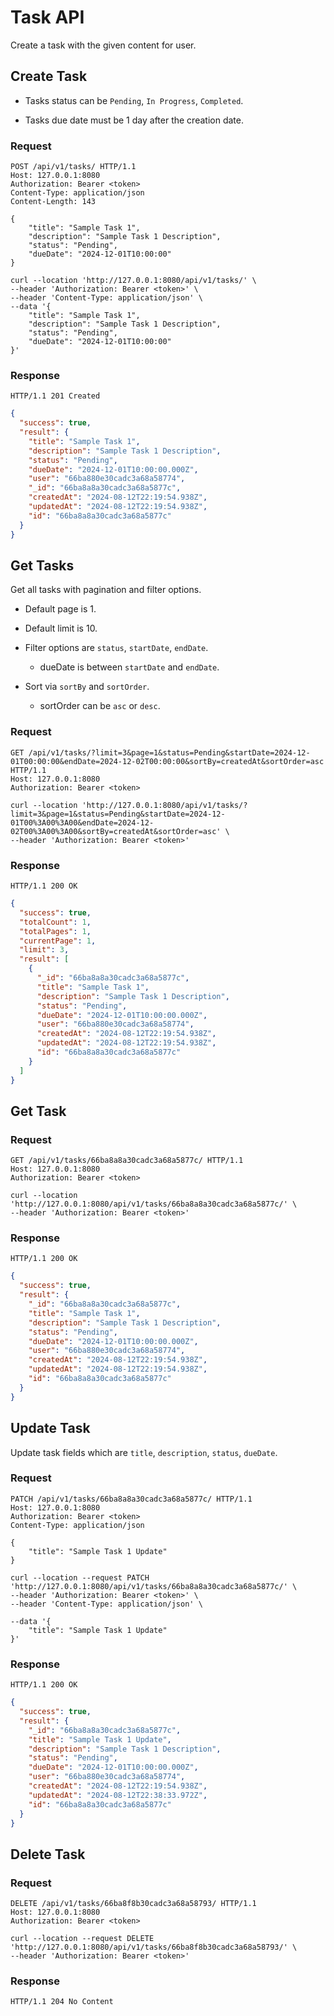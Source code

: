 # Task API

Create a task with the given content for user.

## Create Task

- Tasks status can be `Pending`, `In Progress`, `Completed`.

- Tasks due date must be 1 day after the creation date.

### Request

```http request
POST /api/v1/tasks/ HTTP/1.1
Host: 127.0.0.1:8080
Authorization: Bearer <token>
Content-Type: application/json
Content-Length: 143

{
    "title": "Sample Task 1",
    "description": "Sample Task 1 Description",
    "status": "Pending",
    "dueDate": "2024-12-01T10:00:00"
}
```

```shell
curl --location 'http://127.0.0.1:8080/api/v1/tasks/' \
--header 'Authorization: Bearer <token>' \
--header 'Content-Type: application/json' \
--data '{
    "title": "Sample Task 1",
    "description": "Sample Task 1 Description",
    "status": "Pending",
    "dueDate": "2024-12-01T10:00:00"
}'
```

### Response

```http request
HTTP/1.1 201 Created
```

```json
{
  "success": true,
  "result": {
    "title": "Sample Task 1",
    "description": "Sample Task 1 Description",
    "status": "Pending",
    "dueDate": "2024-12-01T10:00:00.000Z",
    "user": "66ba880e30cadc3a68a58774",
    "_id": "66ba8a8a30cadc3a68a5877c",
    "createdAt": "2024-08-12T22:19:54.938Z",
    "updatedAt": "2024-08-12T22:19:54.938Z",
    "id": "66ba8a8a30cadc3a68a5877c"
  }
}
```

## Get Tasks

Get all tasks with pagination and filter options.

- Default page is 1.

- Default limit is 10.

- Filter options are `status`, `startDate`, `endDate`.

  - dueDate is between `startDate` and `endDate`.

- Sort via `sortBy` and `sortOrder`.

  - sortOrder can be `asc` or `desc`.

### Request

```http request
GET /api/v1/tasks/?limit=3&page=1&status=Pending&startDate=2024-12-01T00:00:00&endDate=2024-12-02T00:00:00&sortBy=createdAt&sortOrder=asc HTTP/1.1
Host: 127.0.0.1:8080
Authorization: Bearer <token>
```

```shell
curl --location 'http://127.0.0.1:8080/api/v1/tasks/?limit=3&page=1&status=Pending&startDate=2024-12-01T00%3A00%3A00&endDate=2024-12-02T00%3A00%3A00&sortBy=createdAt&sortOrder=asc' \
--header 'Authorization: Bearer <token>'
```

### Response

```http request
HTTP/1.1 200 OK
```

```json
{
  "success": true,
  "totalCount": 1,
  "totalPages": 1,
  "currentPage": 1,
  "limit": 3,
  "result": [
    {
      "_id": "66ba8a8a30cadc3a68a5877c",
      "title": "Sample Task 1",
      "description": "Sample Task 1 Description",
      "status": "Pending",
      "dueDate": "2024-12-01T10:00:00.000Z",
      "user": "66ba880e30cadc3a68a58774",
      "createdAt": "2024-08-12T22:19:54.938Z",
      "updatedAt": "2024-08-12T22:19:54.938Z",
      "id": "66ba8a8a30cadc3a68a5877c"
    }
  ]
}
```

## Get Task

### Request

```http request
GET /api/v1/tasks/66ba8a8a30cadc3a68a5877c/ HTTP/1.1
Host: 127.0.0.1:8080
Authorization: Bearer <token>
```

```shell
curl --location 'http://127.0.0.1:8080/api/v1/tasks/66ba8a8a30cadc3a68a5877c/' \
--header 'Authorization: Bearer <token>'
```

### Response

```http request
HTTP/1.1 200 OK
```

```json
{
  "success": true,
  "result": {
    "_id": "66ba8a8a30cadc3a68a5877c",
    "title": "Sample Task 1",
    "description": "Sample Task 1 Description",
    "status": "Pending",
    "dueDate": "2024-12-01T10:00:00.000Z",
    "user": "66ba880e30cadc3a68a58774",
    "createdAt": "2024-08-12T22:19:54.938Z",
    "updatedAt": "2024-08-12T22:19:54.938Z",
    "id": "66ba8a8a30cadc3a68a5877c"
  }
}
```

## Update Task

Update task fields which are `title`, `description`, `status`, `dueDate`.

### Request

```http request
PATCH /api/v1/tasks/66ba8a8a30cadc3a68a5877c/ HTTP/1.1
Host: 127.0.0.1:8080
Authorization: Bearer <token>
Content-Type: application/json

{
    "title": "Sample Task 1 Update"
}
```

```shell
curl --location --request PATCH 'http://127.0.0.1:8080/api/v1/tasks/66ba8a8a30cadc3a68a5877c/' \
--header 'Authorization: Bearer <token>' \
--header 'Content-Type: application/json' \

--data '{
    "title": "Sample Task 1 Update"
}'
```

### Response

```http request
HTTP/1.1 200 OK
```

```json
{
  "success": true,
  "result": {
    "_id": "66ba8a8a30cadc3a68a5877c",
    "title": "Sample Task 1 Update",
    "description": "Sample Task 1 Description",
    "status": "Pending",
    "dueDate": "2024-12-01T10:00:00.000Z",
    "user": "66ba880e30cadc3a68a58774",
    "createdAt": "2024-08-12T22:19:54.938Z",
    "updatedAt": "2024-08-12T22:38:33.972Z",
    "id": "66ba8a8a30cadc3a68a5877c"
  }
}
```

## Delete Task

### Request

```http request
DELETE /api/v1/tasks/66ba8f8b30cadc3a68a58793/ HTTP/1.1
Host: 127.0.0.1:8080
Authorization: Bearer <token>
```

```shell
curl --location --request DELETE 'http://127.0.0.1:8080/api/v1/tasks/66ba8f8b30cadc3a68a58793/' \
--header 'Authorization: Bearer <token>'
```

### Response

```http request
HTTP/1.1 204 No Content
```
